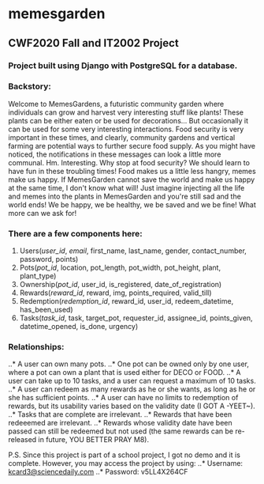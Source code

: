 # memesgarden
## CWF2020 Fall and IT2002 Project

### Project built using Django with PostgreSQL for a database.


### Backstory:
Welcome to MemesGardens, a futuristic community garden where individuals can grow and harvest very interesting stuff like plants!
These plants can be either eaten or be used for decorations... But occasionally it can be used for some very interesting interactions.
Food security is very important in these times, and clearly, community gardens and vertical farming are potential ways to further secure food supply.
As you might have noticed, the notifications in these messages can look a little more communal. Hm. Interesting. Why stop at food security?
We should learn to have fun in these troubling times! Food makes us a little less hangry, memes make us happy. If MemesGarden cannot save the world and make us happy at the same time,
I don't know what will! Just imagine injecting all the life and memes into the plants in MemesGarden and you're still sad and the world ends!
We be happy, we be healthy, we be saved and we be fine! What more can we ask for!

### There are a few components here:
1) Users(*user_id*, *email*, first_name, last_name, gender, contact_number, password, points)
2) Pots(*pot_id*, location, pot_length, pot_width, pot_height, plant, plant_type)
3) Ownership(*pot_id*, user_id, is_registered, date_of_registration)
4) Rewards(*reward_id*, reward, img, points_required, valid_till)
5) Redemption(*redemption_id*, reward_id, user_id, redeem_datetime, has_been_used)
6) Tasks(*task_id*, task, target_pot, requester_id, assignee_id, points_given, datetime_opened, is_done, urgency)

### Relationships:
..* A user can own many pots.
..* One pot can be owned only by one user, where a pot can own a plant that is used either for DECO or FOOD.
..* A user can take up to 10 tasks, and a user can request a maximum of 10 tasks.
..* A user can redeem as many rewards as he or she wants, as long as he or she has sufficient points.
..* A user can have no limits to redemption of rewards, but its usability varies based on the validity date (I GOT A -YEET~).
..* Tasks that are complete are irrelevant.
..* Rewards that have been redeeemed are irrelevant.
..* Rewards whose validity date have been passed can still be redeemed but not used (the same rewards can be re-released in future, YOU BETTER PRAY M8).

P.S. Since this project is part of a school project, I got no demo and it is complete. However, you may access the project by using:
..* Username: kcard3@sciencedaily.com
..* Password: v5LL4X264CF
